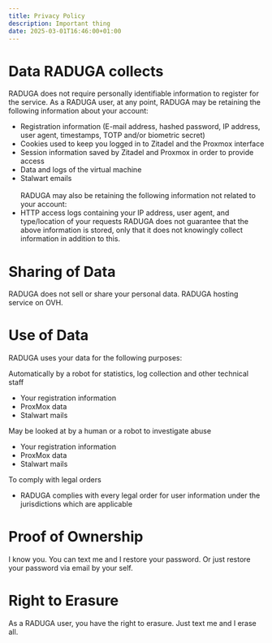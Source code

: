 ```yaml
---
title: Privacy Policy
description: Important thing
date: 2025-03-01T16:46:00+01:00
---
```


# Data RADUGA collects
RADUGA does not require personally identifiable information to register for the service.
As a RADUGA user, at any point, RADUGA may be retaining the following information about your account:
- Registration information (E-mail address, hashed password, IP address, user agent, timestamps, TOTP and/or biometric secret)
- Cookies used to keep you logged in to Zitadel and the Proxmox interface
- Session information saved by Zitadel and Proxmox in order to provide access
- Data and logs of the virtual machine
- Stalwart emails\
\
RADUGA may also be retaining the following information not related to your account:
- HTTP access logs containing your IP address, user agent, and type/location of your requests
RADUGA does not guarantee that the above information is stored, only that it does not knowingly collect information in addition to this.

# Sharing of Data
RADUGA does not sell or share your personal data. RADUGA hosting service on OVH.

# Use of Data
RADUGA uses your data for the following purposes:

Automatically by a robot for statistics, log collection and other technical staff
- Your registration information
- ProxMox data
- Stalwart mails

May be looked at by a human or a robot to investigate abuse
- Your registration information
- ProxMox data
- Stalwart mails

To comply with legal orders
- RADUGA complies with every legal order for user information under the jurisdictions which are applicable

# Proof of Ownership
I know you. You can text me and I restore your password. Or just restore your password via email by your self.

# Right to Erasure
As a RADUGA user, you have the right to erasure. Just text me and I erase all.
